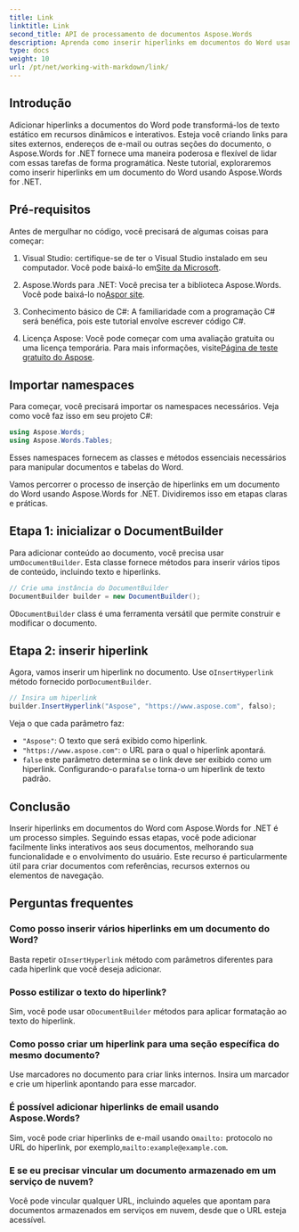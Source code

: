 ```yaml
---
title: Link
linktitle: Link
second_title: API de processamento de documentos Aspose.Words
description: Aprenda como inserir hiperlinks em documentos do Word usando Aspose.Words for .NET com este guia passo a passo. Aprimore seus documentos facilmente com links interativos.
type: docs
weight: 10
url: /pt/net/working-with-markdown/link/
---
```

## Introdução

Adicionar hiperlinks a documentos do Word pode transformá-los de texto estático em recursos dinâmicos e interativos. Esteja você criando links para sites externos, endereços de e-mail ou outras seções do documento, o Aspose.Words for .NET fornece uma maneira poderosa e flexível de lidar com essas tarefas de forma programática. Neste tutorial, exploraremos como inserir hiperlinks em um documento do Word usando Aspose.Words for .NET. 

## Pré-requisitos

Antes de mergulhar no código, você precisará de algumas coisas para começar:

1.  Visual Studio: certifique-se de ter o Visual Studio instalado em seu computador. Você pode baixá-lo em[Site da Microsoft](https://visualstudio.microsoft.com/).

2.  Aspose.Words para .NET: Você precisa ter a biblioteca Aspose.Words. Você pode baixá-lo no[Aspor site](https://releases.aspose.com/words/net/).

3. Conhecimento básico de C#: A familiaridade com a programação C# será benéfica, pois este tutorial envolve escrever código C#.

4.  Licença Aspose: Você pode começar com uma avaliação gratuita ou uma licença temporária. Para mais informações, visite[Página de teste gratuito do Aspose](https://releases.aspose.com/).

## Importar namespaces

Para começar, você precisará importar os namespaces necessários. Veja como você faz isso em seu projeto C#:

```csharp
using Aspose.Words;
using Aspose.Words.Tables;
```

Esses namespaces fornecem as classes e métodos essenciais necessários para manipular documentos e tabelas do Word.

Vamos percorrer o processo de inserção de hiperlinks em um documento do Word usando Aspose.Words for .NET. Dividiremos isso em etapas claras e práticas.

## Etapa 1: inicializar o DocumentBuilder

 Para adicionar conteúdo ao documento, você precisa usar um`DocumentBuilder`. Esta classe fornece métodos para inserir vários tipos de conteúdo, incluindo texto e hiperlinks.

```csharp
// Crie uma instância do DocumentBuilder
DocumentBuilder builder = new DocumentBuilder();
```

 O`DocumentBuilder` class é uma ferramenta versátil que permite construir e modificar o documento.

## Etapa 2: inserir hiperlink

 Agora, vamos inserir um hiperlink no documento. Use o`InsertHyperlink` método fornecido por`DocumentBuilder`. 

```csharp
// Insira um hiperlink
builder.InsertHyperlink("Aspose", "https://www.aspose.com", falso);
```

Veja o que cada parâmetro faz:
- `"Aspose"`: O texto que será exibido como hiperlink.
- `"https://www.aspose.com"`: o URL para o qual o hiperlink apontará.
- `false` este parâmetro determina se o link deve ser exibido como um hiperlink. Configurando-o para`false` torna-o um hiperlink de texto padrão.

## Conclusão

Inserir hiperlinks em documentos do Word com Aspose.Words for .NET é um processo simples. Seguindo essas etapas, você pode adicionar facilmente links interativos aos seus documentos, melhorando sua funcionalidade e o envolvimento do usuário. Este recurso é particularmente útil para criar documentos com referências, recursos externos ou elementos de navegação.

## Perguntas frequentes

### Como posso inserir vários hiperlinks em um documento do Word?
 Basta repetir o`InsertHyperlink` método com parâmetros diferentes para cada hiperlink que você deseja adicionar.

### Posso estilizar o texto do hiperlink?
 Sim, você pode usar o`DocumentBuilder` métodos para aplicar formatação ao texto do hiperlink.

### Como posso criar um hiperlink para uma seção específica do mesmo documento?
Use marcadores no documento para criar links internos. Insira um marcador e crie um hiperlink apontando para esse marcador.

### É possível adicionar hiperlinks de email usando Aspose.Words?
 Sim, você pode criar hiperlinks de e-mail usando o`mailto:` protocolo no URL do hiperlink, por exemplo,`mailto:example@example.com`.

### E se eu precisar vincular um documento armazenado em um serviço de nuvem?
Você pode vincular qualquer URL, incluindo aqueles que apontam para documentos armazenados em serviços em nuvem, desde que o URL esteja acessível.
